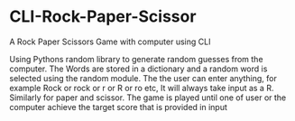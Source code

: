 # CLI-Rock-Paper-Scissor
A Rock Paper Scissors Game with computer using CLI


Using Pythons random library to generate random guesses from the computer.
The Words are stored in a dictionary and a random word is selected using the random module.
The the user can enter anything, for example Rock or rock or r or R or ro etc, It will always take input as a R. Similarly for paper and scissor.
The game is played until one of user or the computer achieve the target score that is provided in input
